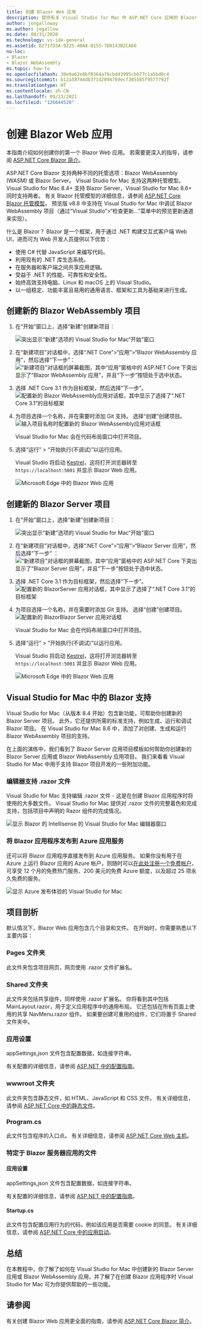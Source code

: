 ```yaml
---
title: 创建 Blazor Web 应用
description: 提供有关 Visual Studio for Mac 中 ASP.NET Core 应用的 Blazor 支持的信息。
author: jongalloway
ms.author: jogallow
ms.date: 08/31/2020
ms.technology: vs-ide-general
ms.assetid: D2717D3A-9225-40A8-8155-7D0143B2CA60
no-loc:
- Blazor
- Blazor WebAssembly
ms.topic: how-to
ms.openlocfilehash: 30e9a62e8bf0364a76cbd43995cbb77c1a5bd0c4
ms.sourcegitcommit: b12a38744db371d2894769ecf305585f9577792f
ms.translationtype: HT
ms.contentlocale: zh-CN
ms.lasthandoff: 09/13/2021
ms.locfileid: "126644528"
---
```

# <a name="create-blazor-web-apps"></a>创建 Blazor Web 应用

本指南介绍如何创建你的第一个 Blazor Web 应用。 若需要更深入的指导，请参阅 [ASP.NET Core Blazor 简介](/aspnet/core/blazor/index)。

ASP.NET Core Blazor 支持两种不同的托管选项：Blazor WebAssembly (WASM) 或 Blazor Server。 Visual Studio for Mac 支持这两种托管模型。 Visual Studio for Mac 8.4+ 支持 Blazor Server，Visual Studio for Mac 8.6+ 同时支持两者。 有关 Blazor 托管模型的详细信息，请参阅 [ASP.NET Core Blazor 托管模型](/aspnet/core/blazor/hosting-models?view=aspnetcore-3.1&preserve-view=true)。 预览版 v8.8 中支持在 Visual Studio for Mac 中调试 Blazor WebAssembly 项目（通过“Visual Studio”>“检查更新...”菜单中的预览更新通道来实现）。

什么是 Blazor？ Blazor 是一个框架，用于通过 .NET 构建交互式客户端 Web UI，进而可为 Web 开发人员提供以下优势：

* 使用 C# 代替 JavaScript 来编写代码。
* 利用现有的 .NET 库生态系统。
* 在服务器和客户端之间共享应用逻辑。
* 受益于 .NET 的性能、可靠性和安全性。
* 始终高效支持电脑、Linux 和 macOS 上的 Visual Studio。
* 以一组稳定、功能丰富且易用的通用语言、框架和工具为基础来进行生成。

## <a name="create-a-new-blazor-webassembly-project"></a>创建新的 Blazor WebAssembly 项目
1. 在“开始”窗口上，选择“新建”创建新项目：

   ![突出显示“新建”选项的 Visual Studio for Mac“开始”窗口](media/blazor-new-project.png)

1. 在“新建项目”对话框中，选择“.NET Core”>“应用”>“Blazor WebAssembly 应用”，然后选择“下一步”：![“新建项目”对话框的屏幕截图，其中“应用”窗格中的 ASP.NET Core 下突出显示了“Blazor WebAssembly 应用”，并且“下一步”按钮处于选中状态。](media/blazor-wasm-project-template.png)

1. 选择 .NET Core 3.1 作为目标框架，然后选择“下一步”。 
   ![配置新的 Blazor WebAssembly应用对话框，其中显示了选择了“.NET Core 3.1”的目标框架](media/blazor-wasm-select-target-framework.png)

1. 为项目选择一个名称，并在需要时添加 Git 支持。 选择“创建”创建项目。
    ![输入项目名称时配置新的 Blazor WebAssembly应用对话框](media/blazor-wasm-name-project.png)

   Visual Studio for Mac 会在代码布局窗口中打开项目。

1. 选择“运行” > “开始执行(不调试)”以运行应用。

   Visual Studio 将启动 [Kestrel](/aspnet/core/fundamentals/servers/kestrel)，这将打开浏览器转至 `https://localhost:5001` 并显示 Blazor Web 应用。

   ![Microsoft Edge 中的 Blazor Web 应用](media/blazor-new-app-in-edge.png)

## <a name="creating-a-new-blazor-server-project"></a>创建新的 Blazor Server 项目

1. 在“开始”窗口上，选择“新建”创建新项目：

   ![突出显示“新建”选项的 Visual Studio for Mac“开始”窗口](media/blazor-new-project.png)
1. 在“新建项目”对话框中，选择“.NET Core”>“应用”>“Blazor Server 应用”，然后选择“下一步”    ：![“新建项目”对话框的屏幕截图，其中“应用”窗格中的 ASP.NET Core 下突出显示了“Blazor Server 应用”，并且“下一步”按钮处于选中状态。](media/blazor-project-template.png)

1. 选择 .NET Core 3.1 作为目标框架，然后选择“下一步”。 
   ![配置新的 BlazorServer 应用对话框，其中显示了选择了“.NET Core 3.1”的目标框架](media/blazor-select-target-framework.png)

1. 为项目选择一个名称，并在需要时添加 Git 支持。 选择“创建”创建项目。
   ![配置新的 BlazorBlazor Server 应用对话框](media/blazor-name-project.png)

   Visual Studio for Mac 会在代码布局窗口中打开项目。
1. 选择“运行” > “开始执行(不调试)”以运行应用。

   Visual Studio 将启动 [Kestrel](/aspnet/core/fundamentals/servers/kestrel)，这将打开浏览器转至 `https://localhost:5001` 并显示 Blazor Web 应用。

   ![Microsoft Edge 中的 Blazor Web 应用](media/blazor-new-app-in-edge.png)

## <a name="blazor-support-in-visual-studio-for-mac"></a>Visual Studio for Mac 中的 Blazor 支持

Visual Studio for Mac（从版本 8.4 开始）包含新功能，可帮助你创建新的 Blazor Server 项目。 此外，它还提供所需的标准支持，例如生成、运行和调试 Blazor 项目。 在 Visual Studio for Mac 8.6 中，添加了对创建、生成和运行 Blazor WebAssembly 项目的支持。

在上面的演练中，我们看到了 Blazor Server 应用项目模板如何帮助你创建新的 Blazor Server 应用或 Blazor WebAssembly 应用项目。 我们来看看 Visual Studio for Mac 中用于支持 Blazor 项目开发的一些附加功能。

### <a name="editor-support-for-razor-files"></a>编辑器支持 .razor 文件
Visual Studio for Mac 支持编辑 .razor 文件 - 这是在创建 Blazor 应用程序时将使用的大多数文件。 Visual Studio for Mac 提供对 .razor 文件的完整着色和完成支持，包括项目中声明的 Razor 组件的完成情况。

![显示 Blazor 的 Intellisense 的 Visual Studio for Mac 编辑器窗口](media/blazor-intellisense.png)

### <a name="publishing-blazor-applications-to-azure-app-service"></a>将 Blazor 应用程序发布到 Azure 应用服务
还可以将 Blazor 应用程序直接发布到 Azure 应用服务。 如果你没有用于在 Azure 上运行 Blazor 应用的 Azure 帐户，则随时可以[在此处注册一个免费帐户](https://azure.microsoft.com/free)，可享受 12 个月的免费热门服务、200 美元的免费 Azure 额度，以及超过 25 项永久免费的服务。

![显示 Azure 发布体验的 Visual Studio for Mac](media/blazor-azure-publish.png)

## <a name="project-anatomy"></a>项目剖析

默认情况下，Blazor Web 应用包含几个目录和文件。 在开始时，你需要熟悉以下主要内容：

### <a name="pages-folder"></a>Pages 文件夹

此文件夹包含项目网页，网页使用 .razor 文件扩展名。

### <a name="shared-folder"></a>Shared 文件夹

此文件夹包括共享组件，同样使用 .razor 扩展名。 你将看到其中包括 MainLayout.razor，用于定义应用程序中的通用布局。 它还包括在所有页面上使用的共享 NavMenu.razor 组件。 如果要创建可重用的组件，它们将置于 Shared 文件夹中。

### <a name="app-settings"></a>应用设置

appSettings,json 文件包含配置数据，如连接字符串。

有关配置的详细信息，请参阅 [ASP.NET 中的配置指南](/aspnet/core/fundamentals/configuration/index)。

### <a name="wwwroot-folder"></a>wwwroot 文件夹

此文件夹包含静态文件，如 HTML、JavaScript 和 CSS 文件。 有关详细信息，请参阅 [ASP.NET Core 中的静态文件](/aspnet/core/fundamentals/static-files)。

### <a name="programcs"></a>Program.cs

此文件包含程序的入口点。 有关详细信息，请参阅 [ASP.NET Core Web 主机](/aspnet/core/fundamentals/host/web-host)。

### <a name="blazor-server-app-specific-files"></a>特定于 Blazor 服务器应用的文件
#### <a name="app-settings"></a>应用设置

appSettings,json 文件包含配置数据，如连接字符串。

有关配置的详细信息，请参阅 [ASP.NET 中的配置指南](/aspnet/core/fundamentals/configuration/index)。

#### <a name="startupcs"></a>Startup.cs

此文件包含配置应用行为的代码，例如该应用是否需要 cookie 的同意。 有关详细信息，请参阅 [ASP.NET Core 中的应用启动](/aspnet/core/fundamentals/startup)。

## <a name="summary"></a>总结
在本教程中，你了解了如何在 Visual Studio for Mac 中创建新的 Blazor Server 应用或 Blazor WebAssembly 应用，并了解了在创建 Blazor 应用程序时 Visual Studio for Mac 可为你提供帮助的一些功能。

## <a name="see-also"></a>请参阅

有关创建 Blazor Web 应用更全面的指南，请参阅 [ASP.NET Core Blazor 简介](/aspnet/core/blazor/index)。